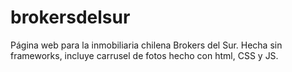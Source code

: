 # brokersdelsur

Página web para la inmobiliaria chilena Brokers del Sur. Hecha sin frameworks, incluye carrusel de fotos hecho con html, CSS y JS.
